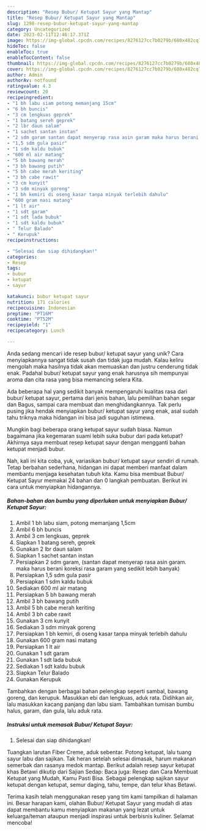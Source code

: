 ```yaml
---
description: "Resep Bubur/ Ketupat Sayur yang Mantap"
title: "Resep Bubur/ Ketupat Sayur yang Mantap"
slug: 1298-resep-bubur-ketupat-sayur-yang-mantap
category: Uncategorized
date: 2023-02-11T12:46:17.371Z
image: https://img-global.cpcdn.com/recipes/8276127cc7b0279b/680x482cq70/bubur-ketupat-sayur-foto-resep-utama.jpg
hideToc: false
enableToc: true
enableTocContent: false
thumbnail: https://img-global.cpcdn.com/recipes/8276127cc7b0279b/680x482cq70/bubur-ketupat-sayur-foto-resep-utama.jpg
cover: https://img-global.cpcdn.com/recipes/8276127cc7b0279b/680x482cq70/bubur-ketupat-sayur-foto-resep-utama.jpg
author: Admin
authorAv: notfound
ratingvalue: 4.3
reviewcount: 20
recipeingredient:
- "1 bh labu siam potong memanjang 15cm"
- "6 bh buncis"
- "3 cm lengkuas geprek"
- "1 batang sereh geprek"
- "2 lbr daun salam"
- "1 sachet santan instan"
- "2 sdm garam santan dapat menyerap rasa asin garam maka harus berani koreksi rasa garam yang sedikit lebih banyak"
- "1,5 sdm gula pasir"
- "1 sdm kaldu bubuk"
- "600 ml air matang"
- "5 bh bawang merah"
- "3 bh bawang putih"
- "5 bh cabe merah keriting"
- "3 bh cabe rawit"
- "3 cm kunyit"
- "3 sdm minyak goreng"
- "1 bh kemiri di oseng kasar tanpa minyak terlebih dahulu"
- "600 gram nasi matang"
- "1 lt air"
- "1 sdt garam"
- "1 sdt lada bubuk"
- "1 sdt kaldu bubuk"
- " Telur Balado"
- " Kerupuk"
recipeinstructions:

- "Selesai dan siap dihidangkan!"
categories:
- Resep
tags:
- bubur
- ketupat
- sayur

katakunci: bubur ketupat sayur 
nutrition: 171 calories
recipecuisine: Indonesian
preptime: "PT16M"
cooktime: "PT52M"
recipeyield: "1"
recipecategory: Lunch

---
```





Anda sedang mencari ide resep bubur/ ketupat sayur yang unik? Cara menyiapkannya sangat tidak susah dan tidak juga mudah. Kalau keliru mengolah maka hasilnya tidak akan memuaskan dan justru cenderung tidak enak. Padahal bubur/ ketupat sayur yang enak harusnya sih mempunyai aroma dan cita rasa yang bisa memancing selera Kita.





Ada beberapa hal yang sedikit banyak mempengaruhi kualitas rasa dari bubur/ ketupat sayur, pertama dari jenis bahan, lalu pemilihan bahan segar dan Bagus, sampai cara membuat dan menghidangkannya. Tak perlu pusing jika hendak menyiapkan bubur/ ketupat sayur yang enak,      asal sudah tahu triknya maka hidangan ini bisa jadi suguhan istimewa.














Mungkin bagi beberapa orang ketupat sayur sudah biasa. Namun bagaimana jika kegemaran suami lebih suka bubur dari pada ketupat? Akhirnya saya membuat resep ketupat sayur dengan mengganti bahan ketupat menjadi bubur.






Nah, kali ini kita coba, yuk, variasikan bubur/ ketupat sayur sendiri di rumah. Tetap berbahan sederhana, hidangan ini dapat memberi manfaat dalam membantu menjaga kesehatan tubuh kita. Kamu bisa membuat Bubur/ Ketupat Sayur memakai 24 bahan dan 0 langkah pembuatan. Berikut ini cara untuk menyiapkan hidangannya.

<!--inarticleads1-->

##### Bahan-bahan dan bumbu yang diperlukan untuk menyiapkan Bubur/ Ketupat Sayur:

1. Ambil 1 bh labu siam, potong memanjang 1,5cm
1. Ambil 6 bh buncis
1. Ambil 3 cm lengkuas, geprek
1. Siapkan 1 batang sereh, geprek
1. Gunakan 2 lbr daun salam
1. Siapkan 1 sachet santan instan
1. Persiapkan 2 sdm garam, (santan dapat menyerap rasa asin garam. maka harus berani koreksi rasa garam yang sedikit lebih banyak)
1. Persiapkan 1,5 sdm gula pasir
1. Persiapkan 1 sdm kaldu bubuk
1. Sediakan 600 ml air matang
1. Persiapkan 5 bh bawang merah
1. Ambil 3 bh bawang putih
1. Ambil 5 bh cabe merah keriting
1. Ambil 3 bh cabe rawit
1. Gunakan 3 cm kunyit
1. Sediakan 3 sdm minyak goreng
1. Persiapkan 1 bh kemiri, di oseng kasar tanpa minyak terlebih dahulu
1. Gunakan 600 gram nasi matang
1. Persiapkan 1 lt air
1. Gunakan 1 sdt garam
1. Gunakan 1 sdt lada bubuk
1. Sediakan 1 sdt kaldu bubuk
1. Siapkan  Telur Balado
1. Gunakan  Kerupuk


Tambahkan dengan berbagai bahan pelengkap seperti sambal, bawang goreng, dan kerupuk. Masukkan ebi dan lengkuas, aduk rata. Didihkan air, lalu masukkan kacang panjang dan labu siam. Tambahkan tumisan bumbu halus, garam, dan gula, lalu aduk rata. 

<!--inarticleads2-->

##### Instruksi untuk memasak Bubur/ Ketupat Sayur:


1. Selesai dan siap dihidangkan!

Tuangkan larutan Fiber Creme, aduk sebentar. Potong ketupat, lalu tuang sayur labu dan sajikan. Tak heran setelah selesai dimasak, harum makanan semerbak dan rasanya medok mantap. Berikut adalah resep sayur ketupat khas Betawi dikutip dari Sajian Sedap: Baca juga: Resep dan Cara Membuat Ketupat yang Mudah, Kamu Pasti Bisa. Sebagai pelengkap sajikan sayur ketupat dengan ketupat, semur daging, tahu, tempe, dan telur khas Betawi. 

Terima kasih telah menggunakan resep yang tim kami tampilkan di halaman ini. Besar harapan kami, olahan Bubur/ Ketupat Sayur yang mudah di atas dapat membantu kamu menyiapkan makanan yang lezat untuk keluarga/teman ataupun menjadi inspirasi untuk berbisnis kuliner. Selamat mencoba!
